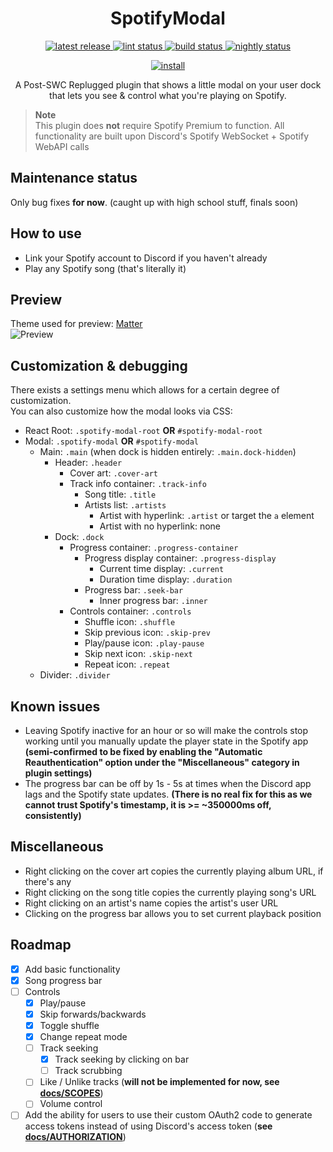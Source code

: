 <p>
  <h1 align="center">SpotifyModal</h1>
</p>

<p align="center">
  <a href="https://github.com/Socketlike/SpotifyModal/releases/latest">
    <img alt="latest release" src="https://img.shields.io/github/v/release/Socketlike/SpotifyModal?label=version&sort=semver">
  </a>
  <a href="https://github.com/Socketlike/SpotifyModal/actions/workflows/lint.yml">
    <img alt="lint status" src="https://img.shields.io/github/actions/workflow/status/Socketlike/SpotifyModal/lint.yml?label=lint">
  </a>
  <a href="https://github.com/Socketlike/SpotifyModal/actions/workflows/release.yml">
    <img alt="build status" src="https://img.shields.io/github/actions/workflow/status/Socketlike/SpotifyModal/release.yml?label=build">
  </a>
  <a href="https://github.com/Socketlike/SpotifyModal/actions/workflows/nightly.yml">
    <img alt="nightly status" src="https://img.shields.io/github/actions/workflow/status/Socketlike/SpotifyModal/nightly.yml?label=nightly&color=blueviolet">
  </a>
</p>

<p align="center">
  <a href="https://replugged.dev/install?identifier=Socketlike/SpotifyModal&source=github">
    <img alt="install" src="https://img.shields.io/github/v/release/Socketlike/SpotifyModal?label=Install&sort=semver&style=for-the-badge">
  </a>
</p>

<p align="center">
  A Post-SWC Replugged plugin that shows a little modal on your user dock that lets you see & control
what you're playing on Spotify.
</p>

> **Note**  
> This plugin does **not** require Spotify Premium to function. All functionality are built upon
> Discord's Spotify WebSocket + Spotify WebAPI calls

## Maintenance status

Only bug fixes **for now**. (caught up with high school stuff, finals soon)

## How to use

- Link your Spotify account to Discord if you haven't already
- Play any Spotify song (that's literally it)

## Preview

Theme used for preview: [Matter](https://github.com/Socketlike/Matter)  
![Preview](https://socketlike.github.io/SpotifyModal-Preview.gif)

## Customization & debugging

There exists a settings menu which allows for a certain degree of customization.  
You can also customize how the modal looks via CSS:

- React Root: `.spotify-modal-root` **OR** `#spotify-modal-root`
- Modal: `.spotify-modal` **OR** `#spotify-modal`
  - Main: `.main` (when dock is hidden entirely: `.main.dock-hidden`)
    - Header: `.header`
      - Cover art: `.cover-art`
      - Track info container: `.track-info`
        - Song title: `.title`
        - Artists list: `.artists`
          - Artist with hyperlink: `.artist` or target the `a` element
          - Artist with no hyperlink: none
    - Dock: `.dock`
      - Progress container: `.progress-container`
        - Progress display container: `.progress-display`
          - Current time display: `.current`
          - Duration time display: `.duration`
        - Progress bar: `.seek-bar`
          - Inner progress bar: `.inner`
      - Controls container: `.controls`
        - Shuffle icon: `.shuffle`
        - Skip previous icon: `.skip-prev`
        - Play/pause icon: `.play-pause`
        - Skip next icon: `.skip-next`
        - Repeat icon: `.repeat`
  - Divider: `.divider`

## Known issues

- Leaving Spotify inactive for an hour or so will make the controls stop working until you manually
  update the player state in the Spotify app **(semi-confirmed to be fixed by enabling the
  "Automatic Reauthentication" option under the "Miscellaneous" category in plugin settings)**
- The progress bar can be off by 1s - 5s at times when the Discord app lags and the Spotify state
  updates. **(There is no real fix for this as we cannot trust Spotify's timestamp, it is >=
  ~350000ms off, consistently)**

## Miscellaneous

- Right clicking on the cover art copies the currently playing album URL, if there's any
- Right clicking on the song title copies the currently playing song's URL
- Right clicking on an artist's name copies the artist's user URL
- Clicking on the progress bar allows you to set current playback position

## Roadmap

- [x] Add basic functionality
- [x] Song progress bar
- [ ] Controls
  - [x] Play/pause
  - [x] Skip forwards/backwards
  - [x] Toggle shuffle
  - [x] Change repeat mode
  - [ ] Track seeking
    - [x] Track seeking by clicking on bar
    - [ ] Track scrubbing
  - [ ] Like / Unlike tracks (**will not be implemented for now, see
        [docs/SCOPES](docs/SCOPES.md)**)
  - [ ] Volume control
- [ ] Add the ability for users to use their custom OAuth2 code to generate access tokens instead of
      using Discord's access token (**see [docs/AUTHORIZATION](docs/AUTHORIZATION.md)**)
